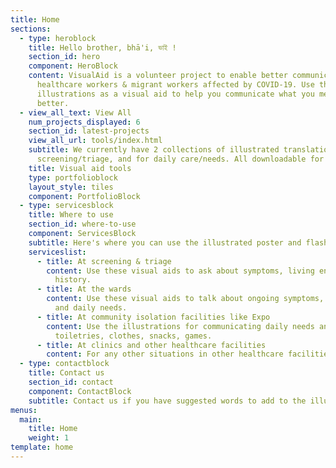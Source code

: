 ```yaml
---
title: Home
sections:
  - type: heroblock
    title: Hello brother, bhā'i, ভাই !
    section_id: hero
    component: HeroBlock
    content: VisualAid is a volunteer project to enable better communication between
      healthcare workers & migrant workers affected by COVID-19. Use the
      illustrations as a visual aid to help you communicate what you mean,
      better.
  - view_all_text: View All
    num_projects_displayed: 6
    section_id: latest-projects
    view_all_url: tools/index.html
    subtitle: We currently have 2 collections of illustrated translations - for
      screening/triage, and for daily care/needs. All downloadable for free.
    title: Visual aid tools
    type: portfolioblock
    layout_style: tiles
    component: PortfolioBlock
  - type: servicesblock
    title: Where to use
    section_id: where-to-use
    component: ServicesBlock
    subtitle: Here's where you can use the illustrated poster and flash cards
    serviceslist:
      - title: At screening & triage
        content: Use these visual aids to ask about symptoms, living environment, travel
          history.
      - title: At the wards
        content: Use these visual aids to talk about ongoing symptoms, health markers
          and daily needs.
      - title: At community isolation facilities like Expo
        content: Use the illustrations for communicating daily needs and wants, like
          toiletries, clothes, snacks, games.
      - title: At clinics and other healthcare facilities
        content: For any other situations in other healthcare facilities.
  - type: contactblock
    title: Contact us
    section_id: contact
    component: ContactBlock
    subtitle: Contact us if you have suggested words to add to the illustrations!
menus:
  main:
    title: Home
    weight: 1
template: home
---
```

